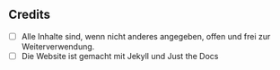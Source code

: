 

## Credits

- [ ] Alle Inhalte sind, wenn nicht anderes angegeben, offen und frei zur Weiterverwendung. 
- [ ] Die Website ist gemacht mit Jekyll und Just the Docs 